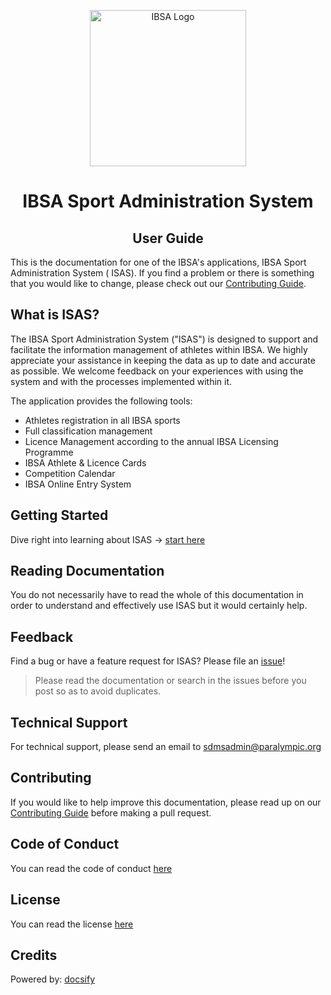 <p align="center">
    <img src="https://raw.githubusercontent.com/paralympics/isas-user-guide/master/docs/_img/isas-logo.png" height="250px" alt="IBSA Logo">
</p>

<h1 align="center">IBSA Sport Administration System</h1>
<h2 align="center">User Guide</h2>

This is the documentation for one of the IBSA's applications, IBSA Sport Administration System (
ISAS). If you find a problem or there is something that you would like to change, please check out
our [Contributing Guide](CONTRIBUTING.md).

## What is ISAS?

The IBSA Sport Administration System ("ISAS") is designed to support and facilitate the information
management of athletes within IBSA. We highly appreciate your assistance in keeping the data as up
to date and accurate as possible. We welcome feedback on your experiences with using the system and
with the processes implemented within it.

The application provides the following tools:

- Athletes registration in all IBSA sports
- Full classification management
- Licence Management according to the annual IBSA Licensing Programme
- IBSA Athlete & Licence Cards
- Competition Calendar
- IBSA Online Entry System

## Getting Started

Dive right into learning about
ISAS -> [start here](https://paralympics.github.io/isas-user-guide/#/layout-and-functionalities/access)

## Reading Documentation

You do not necessarily have to read the whole of this documentation in order to understand and
effectively use ISAS but it would certainly help.

## Feedback

Find a bug or have a feature request for ISAS? Please file
an [issue](https://github.com/paralympics/isas-user-guide/issues)!

> Please read the documentation or search in the issues before you post so as to avoid duplicates.

## Technical Support

For technical support, please send an email
to [sdmsadmin@paralympic.org](mailto:sdmsadmin@paralympic.org)

## Contributing

If you would like to help improve this documentation, please read up on
our [Contributing Guide](CONTRIBUTING.md) before making a pull request.

## Code of Conduct

You can read the code of conduct [here](CODE_OF_CONDUCT.md)

## License

You can read the license [here](LICENSE)

## Credits

Powered by: [docsify](https://docsify.js.org)

